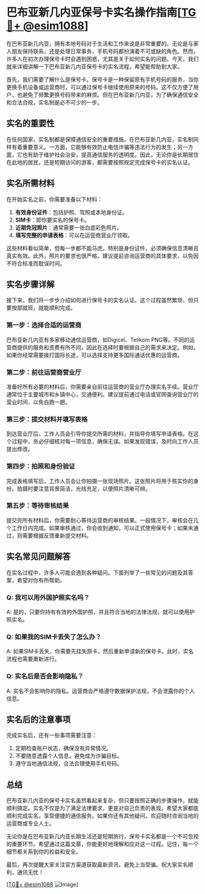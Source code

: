 # 巴布亚新几内亚保号卡实名操作指南[[TG💪+ @esim1088](https://t.me/s/esim1088)]

在巴布亚新几内亚，拥有本地号码对于生活和工作来说是非常重要的。无论是与家人朋友保持联系，还是处理日常事务，手机号码都扮演着不可或缺的角色。然而，许多人在初次办理保号卡时会遇到困惑，尤其是关于如何实名的问题。今天，我们就来详细讲解一下巴布亚新几内亚保号卡的实名流程，希望能帮助到大家。

首先，我们需要了解什么是保号卡。保号卡是一种保留原有手机号码的服务，当你更换手机设备或运营商时，可以通过保号卡继续使用原来的号码。这不仅方便了用户，也避免了频繁更换号码带来的麻烦。但在巴布亚新几内亚，为了确保通信安全和合法合规，实名制是必不可少的一步。

## 实名的重要性

在任何国家，实名制都是保障通信安全的重要措施。在巴布亚新几内亚，实名制同样有着重要意义。一方面，它能够有效防止电信诈骗等违法行为的发生；另一方面，它也有助于维护社会治安，提高通信服务的透明度。因此，无论你是长期居住在此地的居民，还是短期访问的游客，都需要按照规定完成保号卡的实名认证。

## 实名所需材料

在开始实名之前，你需要准备以下材料：

1. **有效身份证件**：包括护照、驾照或本地身份证。
2. **SIM卡**：即你要实名的保号卡。
3. **近期免冠照片**：通常需要一张白底彩色照片。
4. **填写完整的申请表格**：可以在运营商营业厅领取。

这些材料看似简单，但每一步都不能马虎。特别是身份证件，必须确保信息清晰且真实有效。此外，照片的要求也很严格，建议提前咨询运营商的具体要求，以免因不符合标准而耽误时间。

## 实名步骤详解

接下来，我们将一步步介绍如何进行保号卡的实名认证。这个过程虽然繁琐，但只要按部就班，就能顺利完成。

### 第一步：选择合适的运营商

巴布亚新几内亚有多家移动通信运营商，如Digicel、Telikom PNG等。不同的运营商提供的服务和资费有所不同，因此在选择时要根据自己的需求来决定。例如，如果你经常需要拨打国际长途，可以选择支持更多国际通话优惠的运营商。

### 第二步：前往运营商营业厅

准备好所有必要的材料后，你需要亲自前往运营商的营业厅办理实名手续。营业厅通常位于主要城市和乡镇中心，交通便利。建议提前通过电话或官网查询营业厅的营业时间，以免白跑一趟。

### 第三步：提交材料并填写表格

到达营业厅后，工作人员会引导你提交所需的材料，并指导你填写申请表格。在这个过程中，务必仔细核对每一项信息，确保无误。如果发现错误，及时向工作人员提出修改。

### 第四步：拍照和身份验证

完成表格填写后，工作人员会让你拍摄一张现场照片。这张照片将用于核实你的身份。拍摄时要注意背景简洁，光线充足，以便照片清晰可辨。

### 第五步：等待审核结果

提交完所有材料后，你需要耐心等待运营商的审核结果。一般情况下，审核会在几个工作日内完成。如果审核通过，你会收到通知，可以正式使用保号卡；如果未通过，则需要根据反馈重新提交材料。

## 实名常见问题解答

在实名过程中，许多人可能会遇到各种疑问。下面列举了一些常见的问题及其答案，希望对你有所帮助。

### Q: 我可以用外国护照实名吗？

A: 是的，只要你持有有效的外国护照，并且符合当地的法律法规，就可以使用护照实名。

### Q: 如果我的SIM卡丢失了怎么办？

A: 如果SIM卡丢失，你需要先挂失原卡，然后重新申请新的保号卡。此时，实名流程也需要重新进行。

### Q: 实名后是否会影响隐私？

A: 实名不会影响你的隐私。运营商会严格遵守数据保护法规，不会泄露你的个人信息。

## 实名后的注意事项

完成实名后，还有一些事项需要注意：

1. 定期检查账户状态，确保没有异常情况。
2. 不要随意透露个人信息，避免成为诈骗目标。
3. 遵守当地通信法规，合法合理使用手机号码。

## 总结

巴布亚新几内亚的保号卡实名虽然看起来复杂，但只要按照正确的步骤操作，就能顺利搞定。实名不仅是为了满足法律要求，更是对自己负责的表现。希望大家都能顺利完成实名，享受便捷的通信服务。如果你还有其他疑问，欢迎随时咨询当地的运营商或专业人士。

无论你是在巴布亚新几内亚长期生活还是短期旅行，保号卡实名都是一个不可忽视的重要环节。希望通过这篇文章，你能更好地理解和应对这一过程。记住，每一个细节都关系到你的权益和安全。

最后，再次提醒大家关注官方渠道获取最新资讯，避免上当受骗。祝大家实名顺利，通讯无忧！

[[TG💪+ @esim1088](https://t.me/s/esim1088) ![Image](https://i.postimg.cc/4NQfJmqS/Snipaste-2025-05-13-00-14-12.png)]